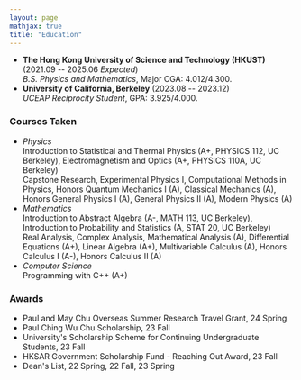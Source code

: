 ```yaml
---
layout: page
mathjax: true
title: "Education"
---
```


* **The Hong Kong University of Science and Technology (HKUST)** (2021.09 -- 2025.06 *Expected*)  
  *B.S. Physics and Mathematics*, Major CGA: 4.012/4.300.
* **University of California, Berkeley** (2023.08 -- 2023.12)  
  *UCEAP Reciprocity Student*, GPA: 3.925/4.000.

### Courses Taken
* *Physics*   
  Introduction to Statistical and Thermal Physics (A+, PHYSICS 112, UC Berkeley), Electromagnetism and Optics (A+, PHYSICS 110A, UC Berkeley)     
  Capstone Research, Experimental Physics I, Computational Methods in Physics, Honors Quantum Mechanics I (A), Classical Mechanics (A), Honors General Physics I (A), General Physics II (A), Modern Physics (A)    
* *Mathematics*   
  Introduction to Abstract Algebra (A-, MATH 113, UC Berkeley), Introduction to Probability and Statistics (A, STAT 20, UC Berkeley)     
  Real Analysis, Complex Analysis, Mathematical Analysis (A), Differential Equations (A+), Linear Algebra (A+), Multivariable Calculus (A), Honors Calculus I (A-), Honors Calculus II (A)      
* *Computer Science*   
  Programming with C++ (A+)

### Awards
* Paul and May Chu Overseas Summer Research Travel Grant, 24 Spring
* Paul Ching Wu Chu Scholarship, 23 Fall
* University's Scholarship Scheme for Continuing Undergraduate Students, 23 Fall
* HKSAR Government Scholarship Fund - Reaching Out Award, 23 Fall
* Dean's List, 22 Spring, 22 Fall, 23 Spring
